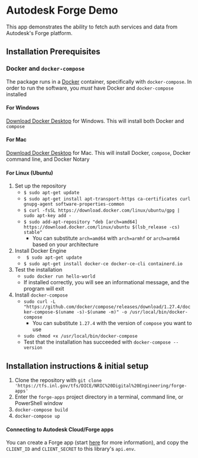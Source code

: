 # Autodesk Forge Demo
This app demonstrates the ability to fetch auth services and data from Autodesk's Forge platform.

## Installation Prerequisites

### Docker and `docker-compose`
The package runs in a [Docker](https://www.docker.com/) container, specifically with `docker-compose`. In order to run the software, you _must_ have Docker and `docker-compose` installed
#### For Windows
[Download Docker Desktop](https://hub.docker.com/editions/community/docker-ce-desktop-windows) for Windows. This will install both Docker and `compose`
#### For Mac
[Download Docker Desktop](https://hub.docker.com/editions/community/docker-ce-desktop-mac/) for Mac. This will install Docker, `compose`, Docker command line, and Docker Notary
#### For Linux (Ubuntu)
1. Set up the repository
    * `$ sudo apt-get update`
    * `$ sudo apt-get install apt-transport-https ca-certificates curl gnupg-agent software-properties-common`
    * `$ curl -fsSL https://download.docker.com/linux/ubuntu/gpg | sudo apt-key add -`
    * `$ sudo add-apt-repository "deb [arch=amd64] https://download.docker.com/linux/ubuntu $(lsb_release -cs) stable"`
       * You can substitute `arch=amd64` with `arch=armhf` or `arch=arm64` based on your architecture
2. Install Docker Engine
   * ` $ sudo apt-get update`
   * `$ sudo apt-get install docker-ce docker-ce-cli containerd.io`
3. Test the installation
   * `sudo docker run hello-world`
   * If installed correctly, you will see an informational message, and the program will exit
4. Install `docker-compose`
   * `sudo curl -L "https://github.com/docker/compose/releases/download/1.27.4/docker-compose-$(uname -s)-$(uname -m)" -o /usr/local/bin/docker-compose`
       * You can substitute `1.27.4` with the version of `compose` you want to use
   * `sudo chmod +x /usr/local/bin/docker-compose`
   * Test that the installation has succeeded with `docker-compose --version`

## Installation instructions & initial setup
1. Clone the repository with `git clone 'https://tfs.inl.gov/tfs/DICE/NRIC%20Digital%20Engineering/forge-apps'`
1. Enter the `forge-apps` project directory in a terminal, command line, or PowerShell window
1. `docker-compose build`
1. `docker-compose up`

#### Connecting to Autodesk Cloud/Forge apps
You can create a Forge app (start [here](https://forge.autodesk.com/developer/getting-started) for more information), and copy the `CLIENT_ID` and `CLIENT_SECRET` to this library's `api.env`.
